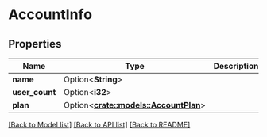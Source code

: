 # AccountInfo

## Properties

Name | Type | Description | Notes
------------ | ------------- | ------------- | -------------
**name** | Option<**String**> |  | [optional]
**user_count** | Option<**i32**> |  | [optional]
**plan** | Option<[**crate::models::AccountPlan**](AccountPlan.md)> |  | [optional]

[[Back to Model list]](../README.md#documentation-for-models) [[Back to API list]](../README.md#documentation-for-api-endpoints) [[Back to README]](../README.md)


